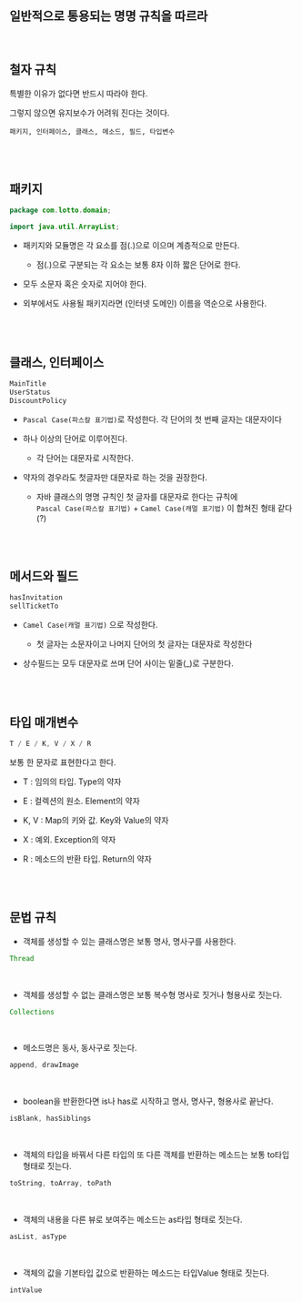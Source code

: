 ## 일반적으로 통용되는 명명 규칙을 따르라

<br/>

## 철자 규칙

특별한 이유가 없다면 반드시 따라야 한다. 

그렇지 않으면 유지보수가 어려워 진다는 것이다.

```
패키지, 인터페이스, 클래스, 메소드, 필드, 타입변수
```

<br/><br/>

## 패키지

```java
package com.lotto.domain;

import java.util.ArrayList;
```

- 패키지와 모듈명은 각 요소를 점(.)으로 이으며 계층적으로 만든다.

    - 점(.)으로 구분되는 각 요소는 보통 8자 이하 짧은 단어로 한다.
- 모두 소문자 혹은 숫자로 지어야 한다.
- 외부에서도 사용될 패키지라면 (인터넷 도메인) 이름을 역순으로 사용한다.

<br/><br/>

## 클래스, 인터페이스

```java
MainTitle
UserStatus
DiscountPolicy
```

- `Pascal Case(파스칼 표기법)`로 작성한다. 각 단어의 첫 번째 글자는 대문자이다
- 하나 이상의 단어로 이루어진다.

    - 각 단어는 대문자로 시작한다.
- 약자의 경우라도 첫글자만 대문자로 하는 것을 권장한다.
    - 자바 클래스의 명명 규칙인 첫 글자를 대문자로 한다는 규칙에 <br/>`Pascal Case(파스칼 표기법)`  + `Camel Case(캐멀 표기법)` 이 합쳐진 형태 같다(?)

<br/><br/>

## 메서드와 필드

```java
hasInvitation
sellTicketTo
```

- `Camel Case(캐멀 표기법)` 으로 작성한다.

    - 첫 글자는 소문자이고 나머지 단어의 첫 글자는 대문자로 작성한다

- 상수필드는 모두 대문자로 쓰며 단어 사이는 밑줄(_)로 구분한다.

<br/><br/>

## 타입 매개변수

```java
T / E / K, V / X / R
```

보통 한 문자로 표현한다고 한다.

- T : 임의의 타입. Type의 약자

- E : 컬렉션의 원소. Element의 약자
- K, V : Map의 키와 값. Key와 Value의 약자
- X : 예외. Exception의 약자
- R : 메소드의 반환 타입. Return의 약자

<br/><br/>

## 문법 규칙

- 객체를 생성할 수 있는 클래스명은 보통 명사, 명사구를 사용한다.

```java
Thread
```

<br/>

- 객체를 생성할 수 없는 클래스명은 보통 복수형 명사로 짓거나 형용사로 짓는다.

```java
Collections
```

<br/>

- 메소드명은 동사, 동사구로 짓는다.

```java
append, drawImage
```

<br/>

- boolean을 반환한다면 is나 has로 시작하고 명사, 명사구, 형용사로 끝난다.

```java
isBlank, hasSiblings
```

<br/>

- 객체의 타입을 바꿔서 다른 타입의 또 다른 객체를 반환하는 메소드는 보통 to타입 형태로 짓는다.

```java
toString, toArray, toPath
```

<br/>

- 객체의 내용을 다른 뷰로 보여주는 메소드는 as타입 형태로 짓는다.

```java
asList, asType
```

<br/>

- 객체의 값을 기본타입 값으로 반환하는 메소드는 타입Value 형태로 짓는다.

```java
intValue
```